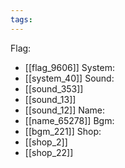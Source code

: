 ```yaml
---
tags:
---
```

Flag:
- [[flag_9606]]
System:
- [[system_40]]
Sound:
- [[sound_353]]
- [[sound_13]]
- [[sound_12]]
Name:
- [[name_65278]]
Bgm:
- [[bgm_221]]
Shop:
- [[shop_2]]
- [[shop_22]]
